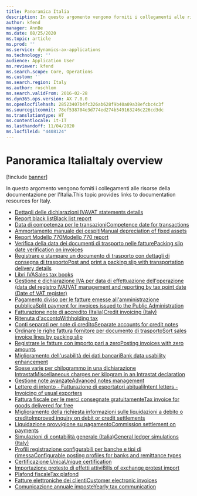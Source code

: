 ```yaml
---
title: Panoramica Italia
description: In questo argomento vengono forniti i collegamenti alle risorse della documentazione Microsoft Dynamics 365 Finance per l'Italia.
author: kfend
manager: AnnBe
ms.date: 08/25/2020
ms.topic: article
ms.prod: ''
ms.service: dynamics-ax-applications
ms.technology: ''
audience: Application User
ms.reviewer: kfend
ms.search.scope: Core, Operations
ms.custom: ''
ms.search.region: Italy
ms.author: roschlom
ms.search.validFrom: 2016-02-28
ms.dyn365.ops.version: AX 7.0.0
ms.openlocfilehash: 28523407b4fc326ab628f9b40a09a38efcbc4c3f
ms.sourcegitcommit: 78ef538704e3d774ed274b549163246c226cd3dc
ms.translationtype: HT
ms.contentlocale: it-IT
ms.lasthandoff: 11/04/2020
ms.locfileid: "4408124"
---
```

# <a name="italy-overview"></a><span data-ttu-id="f4e25-103">Panoramica Italia</span><span class="sxs-lookup"><span data-stu-id="f4e25-103">Italy overview</span></span>

[!include [banner](../includes/banner.md)]

<span data-ttu-id="f4e25-104">In questo argomento vengono forniti i collegamenti alle risorse della documentazione per l'Italia.</span><span class="sxs-lookup"><span data-stu-id="f4e25-104">This topic provides links to documentation resources for Italy.</span></span> 

- [<span data-ttu-id="f4e25-105">Dettagli delle dichiarazioni IVA</span><span class="sxs-lookup"><span data-stu-id="f4e25-105">VAT statements details</span></span>](emea-ita-vat-statements-details.md)
- [<span data-ttu-id="f4e25-106">Report black list</span><span class="sxs-lookup"><span data-stu-id="f4e25-106">Black list report</span></span>](emea-ita-black-list-report.md)
- [<span data-ttu-id="f4e25-107">Data di competenza per le transazioni</span><span class="sxs-lookup"><span data-stu-id="f4e25-107">Competence date for transactions</span></span>](emea-ita-competence-date.md)
- [<span data-ttu-id="f4e25-108">Ammortamento manuale dei cespiti</span><span class="sxs-lookup"><span data-stu-id="f4e25-108">Manual depreciation of fixed assets</span></span>](emea-ita-depreciation-of-fixed-assets.md)
- [<span data-ttu-id="f4e25-109">Report Modello 770</span><span class="sxs-lookup"><span data-stu-id="f4e25-109">Modello 770 report</span></span>](emea-ita-modello770.md)
- [<span data-ttu-id="f4e25-110">Verifica della data dei documenti di trasporto nelle fatture</span><span class="sxs-lookup"><span data-stu-id="f4e25-110">Packing slip date verification on invoices</span></span>](emea-ita-packing-slip-date-verification-on-invoice.md)
- [<span data-ttu-id="f4e25-111">Registrare e stampare un documento di trasporto con dettagli di consegna di trasporto</span><span class="sxs-lookup"><span data-stu-id="f4e25-111">Post and print a packing slip with transportation delivery details</span></span>](emea-ita-packing-slip.md)
- [<span data-ttu-id="f4e25-112">Libri IVA</span><span class="sxs-lookup"><span data-stu-id="f4e25-112">Sales tax books</span></span>](emea-ita-fiscal-books.md)
- [<span data-ttu-id="f4e25-113">Gestione e dichiarazione IVA per data di effettuazione dell'operazione (data del registro IVA)</span><span class="sxs-lookup"><span data-stu-id="f4e25-113">VAT management and reporting by tax point date (Date of VAT register)</span></span>](emea-ita-vat-management.md)
- [<span data-ttu-id="f4e25-114">Pagamento diviso per le fatture emesse all'amministrazione pubblica</span><span class="sxs-lookup"><span data-stu-id="f4e25-114">Split payment for invoices issued to the Public Administration</span></span>](emea-ita-split-payment-invoices-issued-public-administration.md)
- [<span data-ttu-id="f4e25-115">Fatturazione note di accredito (Italia)</span><span class="sxs-lookup"><span data-stu-id="f4e25-115">Credit invoicing (Italy)</span></span>](emea-ita-credit-invoicing.md)
- [<span data-ttu-id="f4e25-116">Ritenuta d'acconto</span><span class="sxs-lookup"><span data-stu-id="f4e25-116">Withholding tax</span></span>](emea-ita-withholding-tax.md)
- [<span data-ttu-id="f4e25-117">Conti separati per note di credito</span><span class="sxs-lookup"><span data-stu-id="f4e25-117">Separate accounts for credit notes</span></span>](emea-ita-exil-separate-account-credit.md)
- [<span data-ttu-id="f4e25-118">Ordinare le righe fattura fornitore per documento di trasporto</span><span class="sxs-lookup"><span data-stu-id="f4e25-118">Sort sales invoice lines by packing slip</span></span>](emea-ita-exil-invoicing-packing-slips.md)
- [<span data-ttu-id="f4e25-119">Registrare le fatture con importo pari a zero</span><span class="sxs-lookup"><span data-stu-id="f4e25-119">Posting invoices with zero amounts</span></span>](emea-ita-exil-zero-invoice-posting.md)
- [<span data-ttu-id="f4e25-120">Miglioramento dell'usabilità dei dati bancari</span><span class="sxs-lookup"><span data-stu-id="f4e25-120">Bank data usability enhancement</span></span>](emea-ita-exil-bank-accounts-setup.md)
- [<span data-ttu-id="f4e25-121">Spese varie per chilogrammo in una dichiarazione Intrastat</span><span class="sxs-lookup"><span data-stu-id="f4e25-121">Miscellaneous charges per kilogram in an Intrastat declaration</span></span>](emea-ita-exil-misc-charges-intrastat.md)
- [<span data-ttu-id="f4e25-122">Gestione note avanzate</span><span class="sxs-lookup"><span data-stu-id="f4e25-122">Advanced notes management</span></span>](emea-ita-exil-structured-notes.md)
- [<span data-ttu-id="f4e25-123">Lettere di intento - Fatturazione di esportatori abituali</span><span class="sxs-lookup"><span data-stu-id="f4e25-123">Intent letters - Invoicing of usual exporters</span></span>](emea-ita-exil-intent-letter.md)
- [<span data-ttu-id="f4e25-124">Fattura fiscale per le merci consegnate gratuitamente</span><span class="sxs-lookup"><span data-stu-id="f4e25-124">Tax invoice for goods delivered for free</span></span>](emea-ita-exil-goods-for-free.md)
- [<span data-ttu-id="f4e25-125">Miglioramento della richiesta informazioni sulle liquidazioni a debito o credito</span><span class="sxs-lookup"><span data-stu-id="f4e25-125">Improved inquiry on debit or credit settlements</span></span>](emea-ita-exil-improved-inquiry-settlement.md)
- [<span data-ttu-id="f4e25-126">Liquidazione provvigione su pagamento</span><span class="sxs-lookup"><span data-stu-id="f4e25-126">Commission settlement on payments</span></span>](emea-ita-exil-commission-settlement.md)
- [<span data-ttu-id="f4e25-127">Simulazioni di contabilità generale (Italia)</span><span class="sxs-lookup"><span data-stu-id="f4e25-127">General ledger simulations (Italy)</span></span>](emea-ita-exil-general-ledger-simulations.md)
- [<span data-ttu-id="f4e25-128">Profili registrazione configurabili per banche e tipi di rimessa</span><span class="sxs-lookup"><span data-stu-id="f4e25-128">Configurable posting profiles for banks and remittance types</span></span>](emea-ita-exil-bank-remittance.md)
- [<span data-ttu-id="f4e25-129">Certificazione Unica</span><span class="sxs-lookup"><span data-stu-id="f4e25-129">Unique certification</span></span>](emea-ita-exil-unique-certification.md)
- [<span data-ttu-id="f4e25-130">Importazione protesto di effetti attivi</span><span class="sxs-lookup"><span data-stu-id="f4e25-130">Bills of exchange protest import</span></span>](emea-ita-exil-protest-boe.md)
- [<span data-ttu-id="f4e25-131">Plafond fiscale</span><span class="sxs-lookup"><span data-stu-id="f4e25-131">Tax plafond</span></span>](emea-ita-exil-tax-plafond.md)
- [<span data-ttu-id="f4e25-132">Fatture elettroniche dei clienti</span><span class="sxs-lookup"><span data-stu-id="f4e25-132">Customer electronic invoices</span></span>](emea-ita-e-invoices.md)
- [<span data-ttu-id="f4e25-133">Comunicazione annuale imposte</span><span class="sxs-lookup"><span data-stu-id="f4e25-133">Yearly tax communication</span></span>](emea-ita-yearly-tax-communication.md)
